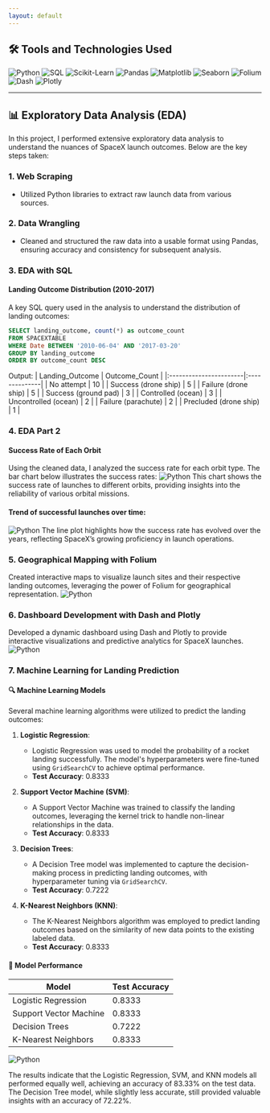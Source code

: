 ```yaml
---
layout: default
---
```

## 🛠️ Tools and Technologies Used

![Python](https://img.shields.io/badge/Python-%2314354C.svg?style=for-the-badge&logo=python&logoColor=white)
![SQL](https://img.shields.io/badge/SQL-%234169E1.svg?style=for-the-badge&logo=sqlite&logoColor=white)
![Scikit-Learn](https://img.shields.io/badge/Scikit--Learn-%23F7931E.svg?style=for-the-badge&logo=scikit-learn&logoColor=white)
![Pandas](https://img.shields.io/badge/Pandas-%23150458.svg?style=for-the-badge&logo=pandas&logoColor=white)
![Matplotlib](https://img.shields.io/badge/Matplotlib-%23ffffff.svg?style=for-the-badge&logo=Matplotlib&logoColor=black)
![Seaborn](https://img.shields.io/badge/Seaborn-%23001a72.svg?style=for-the-badge&logo=seaborn&logoColor=white)
![Folium](https://img.shields.io/badge/Folium-%23228B22.svg?style=for-the-badge&logo=folium&logoColor=white)
![Dash](https://img.shields.io/badge/Dash-%23004F7C.svg?style=for-the-badge&logo=plotly&logoColor=white)
![Plotly](https://img.shields.io/badge/Plotly-%233F4F75.svg?style=for-the-badge&logo=plotly&logoColor=white)

* * *

## 📊 Exploratory Data Analysis (EDA)

In this project, I performed extensive exploratory data analysis to understand the nuances of SpaceX launch outcomes. Below are the key steps taken:

### 1. **Web Scraping**

- Utilized Python libraries to extract raw launch data from various sources.

### 2. **Data Wrangling**

- Cleaned and structured the raw data into a usable format using Pandas, ensuring accuracy and consistency for subsequent analysis.

### 3. **EDA with SQL**

#### Landing Outcome Distribution (2010-2017)
A key SQL query used in the analysis to understand the distribution of landing outcomes:

```sql
SELECT landing_outcome, count(*) as outcome_count
FROM SPACEXTABLE
WHERE Date BETWEEN '2010-06-04' AND '2017-03-20'
GROUP BY landing_outcome
ORDER BY outcome_count DESC
```
Output:
| Landing_Outcome        | Outcome_Count |
|:-----------------------|:--------------|
| No attempt             | 10            |
| Success (drone ship)   | 5             |
| Failure (drone ship)   | 5             |
| Success (ground pad)   | 3             |
| Controlled (ocean)     | 3             |
| Uncontrolled (ocean)   | 2             |
| Failure (parachute)    | 2             |
| Precluded (drone ship) | 1             |


### 4. EDA Part 2
#### Success Rate of Each Orbit
Using the cleaned data, I analyzed the success rate for each orbit type. The bar chart below illustrates the success rates:
![Python](assets/spacex1.png)
This chart shows the success rate of launches to different orbits, providing insights into the reliability of various orbital missions.

#### Trend of successful launches over time:
![Python](assets/spacex2.png)
The line plot highlights how the success rate has evolved over the years, reflecting SpaceX’s growing proficiency in launch operations.

### 5. Geographical Mapping with Folium
Created interactive maps to visualize launch sites and their respective landing outcomes, leveraging the power of Folium for geographical representation.
![Python](assets/spacex3.png)
### 6. Dashboard Development with Dash and Plotly
Developed a dynamic dashboard using Dash and Plotly to provide interactive visualizations and predictive analytics for SpaceX launches.
![Python](assets/spacex.gif)
### 7. Machine Learning for Landing Prediction

#### 🔍 Machine Learning Models

Several machine learning algorithms were utilized to predict the landing outcomes:

1. **Logistic Regression**:
   - Logistic Regression was used to model the probability of a rocket landing successfully. The model's hyperparameters were fine-tuned using `GridSearchCV` to achieve optimal performance.
   - **Test Accuracy**: 0.8333

2. **Support Vector Machine (SVM)**:
   - A Support Vector Machine was trained to classify the landing outcomes, leveraging the kernel trick to handle non-linear relationships in the data.
   - **Test Accuracy**: 0.8333

3. **Decision Trees**:
   - A Decision Tree model was implemented to capture the decision-making process in predicting landing outcomes, with hyperparameter tuning via `GridSearchCV`.
   - **Test Accuracy**: 0.7222

4. **K-Nearest Neighbors (KNN)**:
   - The K-Nearest Neighbors algorithm was employed to predict landing outcomes based on the similarity of new data points to the existing labeled data.
   - **Test Accuracy**: 0.8333

#### 🧠 Model Performance
| Model | Test Accuracy |
|-------|---------------|
| Logistic Regression | 0.8333 |
| Support Vector Machine | 0.8333 |
| Decision Trees | 0.7222 |
| K-Nearest Neighbors | 0.8333 | 

![Python](assets/spacex4.png)

The results indicate that the Logistic Regression, SVM, and KNN models all performed equally well, achieving an accuracy of 83.33% on the test data. The Decision Tree model, while slightly less accurate, still provided valuable insights with an accuracy of 72.22%.
